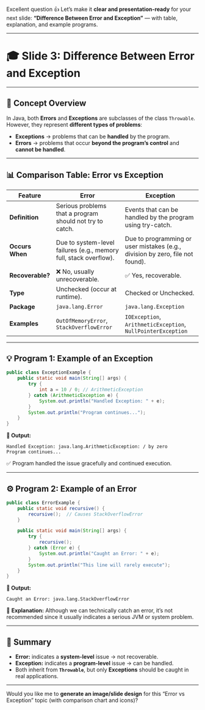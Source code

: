 Excellent question 👍
Let’s make it **clear and presentation-ready** for your next slide:
**“Difference Between Error and Exception”** — with table, explanation, and example programs.

---

# 🎓 **Slide 3: Difference Between Error and Exception**

---

## 🧩 **Concept Overview**

In Java, both **Errors** and **Exceptions** are subclasses of the class `Throwable`.
However, they represent **different types of problems**:

* **Exceptions** → problems that can be **handled** by the program.
* **Errors** → problems that occur **beyond the program’s control** and **cannot be handled**.

---

## 📊 **Comparison Table: Error vs Exception**

| Feature          | **Error**                                                         | **Exception**                                                                 |
| ---------------- | ----------------------------------------------------------------- | ----------------------------------------------------------------------------- |
| **Definition**   | Serious problems that a program should not try to catch.          | Events that can be handled by the program using try-catch.                    |
| **Occurs When**  | Due to system-level failures (e.g., memory full, stack overflow). | Due to programming or user mistakes (e.g., division by zero, file not found). |
| **Recoverable?** | ❌ No, usually unrecoverable.                                      | ✅ Yes, recoverable.                                                           |
| **Type**         | Unchecked (occur at runtime).                                     | Checked or Unchecked.                                                         |
| **Package**      | `java.lang.Error`                                                 | `java.lang.Exception`                                                         |
| **Examples**     | `OutOfMemoryError`, `StackOverflowError`                          | `IOException`, `ArithmeticException`, `NullPointerException`                  |

---

## 💡 **Program 1: Example of an Exception**

```java
public class ExceptionExample {
    public static void main(String[] args) {
        try {
            int a = 10 / 0; // ArithmeticException
        } catch (ArithmeticException e) {
            System.out.println("Handled Exception: " + e);
        }
        System.out.println("Program continues...");
    }
}
```

**🧾 Output:**

```
Handled Exception: java.lang.ArithmeticException: / by zero
Program continues...
```

✅ Program handled the issue gracefully and continued execution.

---

## ⚙️ **Program 2: Example of an Error**

```java
public class ErrorExample {
    public static void recursive() {
        recursive();  // Causes StackOverflowError
    }

    public static void main(String[] args) {
        try {
            recursive();
        } catch (Error e) {
            System.out.println("Caught an Error: " + e);
        }
        System.out.println("This line will rarely execute");
    }
}
```

**🧾 Output:**

```
Caught an Error: java.lang.StackOverflowError
```

🧠 **Explanation:**
Although we can technically catch an error, it’s not recommended since it usually indicates a serious JVM or system problem.

---

## 🧠 **Summary**

* **Error:** indicates a **system-level** issue → not recoverable.
* **Exception:** indicates a **program-level** issue → can be handled.
* Both inherit from **`Throwable`**, but only **Exceptions** should be caught in real applications.

---

Would you like me to **generate an image/slide design** for this “Error vs Exception” topic (with comparison chart and icons)?
